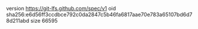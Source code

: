 version https://git-lfs.github.com/spec/v1
oid sha256:e6d56ff3ccdbce792c0da2847c5b46fa6817aae70e783a65107bd6d78d211abd
size 66595
